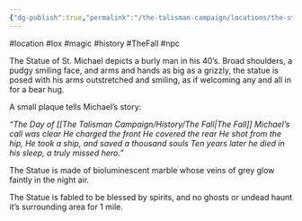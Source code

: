 ```yaml
---
{"dg-publish":true,"permalink":"/the-talisman-campaign/locations/the-statue-of-st-michael/","noteIcon":""}
---
```


#location #Iox #magic #history #TheFall #npc 

The Statue of St. Michael depicts a burly man in his 40’s. Broad shoulders, a pudgy smiling face, and arms and hands as big as a grizzly, the statue is posed with his arms outstretched and smiling, as if welcoming any and all in for a bear hug. 

A small plaque tells Michael’s story:

*“The Day of [[The Talisman Campaign/History/The Fall\|The Fall]]*
*Michael’s call was clear*
*He charged the front*
*He covered the rear*
*He shot from the hip,*
*He took a ship,*
*and saved a thousand souls*
*Ten years later he died in his sleep,* 
*a truly missed hero.”*

The Statue is made of bioluminescent marble whose veins of grey glow faintly in the night air. 

The Statue is fabled to be blessed by spirits, and no ghosts or undead haunt it’s surrounding area for 1 mile. 